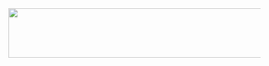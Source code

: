 <a href="https://github.com/devxb/gitanimals">
  <img src="https://render.gitanimals.org/lines/dancing4am?pet-id=1" width="1000" height="100"/>
</a>
